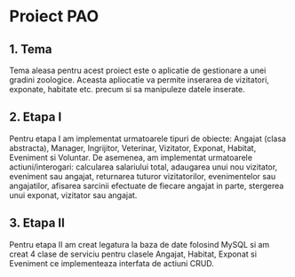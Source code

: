 # Proiect PAO

## 1. Tema
Tema aleasa pentru acest proiect este o aplicatie de gestionare a unei gradini zoologice. Aceasta apliocatie va permite inserarea de vizitatori, exponate, habitate etc. precum si sa manipuleze datele inserate.

## 2. Etapa I
   Pentru etapa I am implementat urmatoarele tipuri de obiecte: Angajat (clasa abstracta), Manager, Ingrijitor, Veterinar, Vizitator, Exponat, Habitat, Eveniment si Voluntar. 
   De asemenea, am implementat urmatoarele actiuni/interogari: calcularea salariului total,  adaugarea unui nou vizitator, eveniment sau angajat, returnarea tuturor vizitatorilor, evenimentelor sau angajatilor, afisarea sarcinii efectuate de fiecare angajat in parte, stergerea unui exponat, vizitator sau angajat.

## 3. Etapa II
   Pentru etapa II am creat legatura la baza de date folosind MySQL si am creat 4 clase de serviciu pentru clasele Angajat, Habitat, Exponat si Eveniment ce implementeaza interfata de actiuni CRUD.
